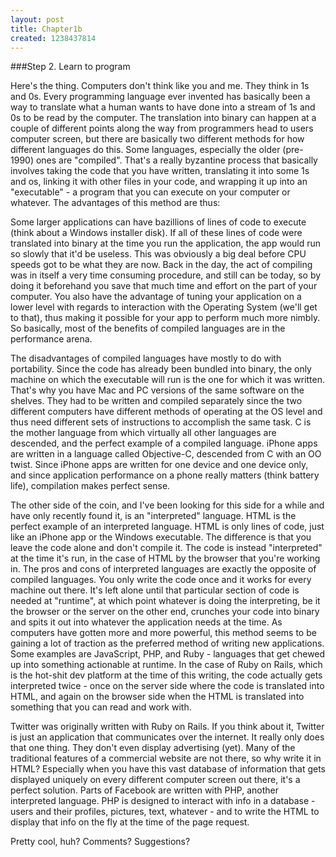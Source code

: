 ```yaml
--- 
layout: post
title: Chapter1b
created: 1238437814
---
```

###Step 2. Learn to program

Here's the thing. Computers don't think like you and me. They think in 1s and 0s. Every programming language ever invented has basically been a way to translate what a human wants to have done into a stream of 1s and 0s to be read by the computer. The translation into binary can happen at a couple of different points along the way from programmers head to users computer screen, but there are basically two different methods for how different languages do this. Some languages, especially the older (pre-1990) ones are "compiled". That's a really byzantine process that basically involves taking the code that you have written, translating it into some 1s and os, linking it with other files in your code, and wrapping it up into an "executable" - a program that you can execute on your computer or whatever. The advantages of this method are thus:

Some larger applications can have bazillions of lines of code to execute (think about a Windows installer disk). If all of these lines of code were translated into binary at the time you run the application, the app would run so slowly that it'd be useless. This was obviously a big deal before CPU speeds got to be what they are now. Back in the day, the act of compiling was in itself a very time consuming procedure, and still can be today, so by doing it beforehand you save that much time and effort on the part of your computer. You also have the advantage of tuning your application on a lower level with regards to interaction with the Operating System (we'll get to that), thus making it possible for your app to perform much more nimbly. So basically, most of the benefits of compiled languages are in the performance arena.

The disadvantages of compiled languages have mostly to do with portability. Since the code has already been bundled into binary, the only machine on which the executable will run is the one for which it was written. That's why you have Mac and PC versions of the same software on the shelves. They had to be written and compiled separately since the two different computers have different methods of operating at the OS level and thus need different sets of instructions to accomplish the same task. C is the mother language from which virtually all other languages are descended, and the perfect example of a compiled language. iPhone apps are written in a language called Objective-C, descended from C with an OO twist. Since iPhone apps are written for one device and one device only, and since application performance on a phone really matters (think battery life), compilation makes perfect sense.

The other side of the coin, and I've been looking for this side for a while and have only recently found it, is an "interpreted" language. HTML is the perfect example of an interpreted language. HTML is only lines of code, just like an iPhone app or the Windows executable. The difference is that you leave the code alone and don't compile it. The code is instead "interpreted" at the time it's run, in the case of HTML by the browser that you're working in. The pros and cons of interpreted languages are exactly the opposite of compiled languages. You only write the code once and it works for every machine out there. It's left alone until that particular section of code is needed at "runtime", at which point whatever is doing the interpreting, be it the browser or the server on the other end, crunches your code into binary and spits it out into whatever the application needs at the time. As computers have gotten more and more powerful, this method seems to be gaining a lot of traction as the preferred method of writing new applications. Some examples are JavaScript, PHP, and Ruby - languages that get chewed up into something actionable at runtime. In the case of Ruby on Rails, which is the hot-shit dev platform at the time of this writing, the code actually gets interpreted twice - once on the server side where the code is translated into HTML, and again on the browser side when the HTML is translated into something that you can read and work with.

Twitter was originally written with Ruby on Rails. If you think about it, Twitter is just an application that communicates over the internet. It really only does that one thing. They don't even display advertising (yet). Many of the traditional features of a commercial website are not there, so why write it in HTML? Especially when you have this vast database of information that gets displayed uniquely on every different computer screen out there, it's a perfect solution. Parts of Facebook are written with PHP, another interpreted language. PHP is designed to interact with info in a database - users and their profiles, pictures, text, whatever - and to write the HTML to display that info on the fly at the time of the page request.

Pretty cool, huh? Comments? Suggestions?
